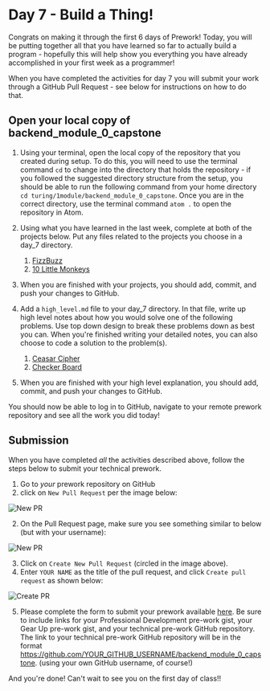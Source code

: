 # Day 7 - Build a Thing!

Congrats on making it through the first 6 days of Prework! Today, you will be putting together all that you have learned so far to actually build a program - hopefully this will help show you everything you have already accomplished in your first week as a programmer!

When you have completed the activities for day 7 you will submit your work through a GitHub Pull Request - see below for instructions on how to do that.

## Open your local copy of backend_module_0_capstone
1. Using your terminal, open the local copy of the repository that you created during setup.  To do this, you will need to use the terminal command `cd` to change into the directory that holds the repository - if you followed the suggested directory structure from the setup, you should be able to run the following command from your home directory `cd turing/1module/backend_module_0_capstone`. Once you are in the correct directory, use the terminal command `atom .` to open the repository in Atom.

1. Using what you have learned in the last week, complete at both of the projects below.  Put any files related to the projects you choose in a day_7 directory.

    1. [FizzBuzz](./fizzbuzz.md)
    1. [10 Little Monkeys](./10_little_monkeys.md)

1. When you are finished with your projects, you should add, commit, and push your changes to GitHub.

1. Add a `high_level.md` file to your day_7 directory. In that file, write up high level notes about how you would solve one of the following problems. Use top down design to break these problems down as best you can. When you're finished writing your detailed notes, you can also choose to code a solution to the problem(s).

    1. [Ceasar Cipher](./ceasar_cipher.md)
    1. [Checker Board](./checker_board.md)

1. When you are finished with your high level explanation, you should add, commit, and push your changes to GitHub.

You should now be able to log in to GitHub, navigate to your remote prework repository and see all the work you did today!

## Submission

When you have completed *all* the activities described above, follow the steps below to submit your technical prework.

1. Go to *your* prework repository on GitHub
1. click on `New Pull Request` per the image below:

![New PR](https://i.imgur.com/lGKNxwC.png)

2. On the Pull Request page, make sure you see something similar to below (but with your username):

![New PR](https://i.imgur.com/CwJH8os.png)

3. Click on `Create New Pull Request` (circled in the image above).
4. Enter `YOUR NAME` as the title of the pull request, and click `Create pull request` as shown below:

![Create PR](https://i.imgur.com/CQQzfNc.png)

5. Please complete the form to submit your prework available [here](https://sites.google.com/casimircreative.com/enrollment/mod-0-capstone-fka-pre-work). Be sure to include links for your Professional Development pre-work gist, your Gear Up pre-work gist, and your technical pre-work GitHub repository. The link to your technical pre-work GitHub repository will be in the format https://github.com/YOUR_GITHUB_USERNAME/backend_module_0_capstone. (using your own GitHub username, of course!)

And you're done!  Can't wait to see you on the first day of class!!
